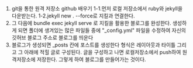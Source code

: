 1. git을 통한 원격 저장소 github 배우기
1-1.먼저 로컬 저장소에서 ruby와 jekyll을 다운받는다.
1-2.jekyll new . --force로 지킬과 연결한다.
2. 그 다음에 bundle exec jekyll serve 로 지킬을 활용한 블로그를 완성한다.
생성하게 되면 폴더에 생겨있는 많은 파일들 중에 "_config.yml" 파일을 수정하여 자신의 깃허브 블로그 주소로 블로그를 띄운다
3. 블로그가 생성되면 _posts 칸에 포스트를 생성한다
형식은 레이아웃과 타이틀 그리고 그 아래에 적힐 글로 구성된다. 글을 구성하고 나면 로컬저장소에서 push하여 원격저장소에 저장한다.
그렇게 하여 블로그를 만들어가는 것이다.
